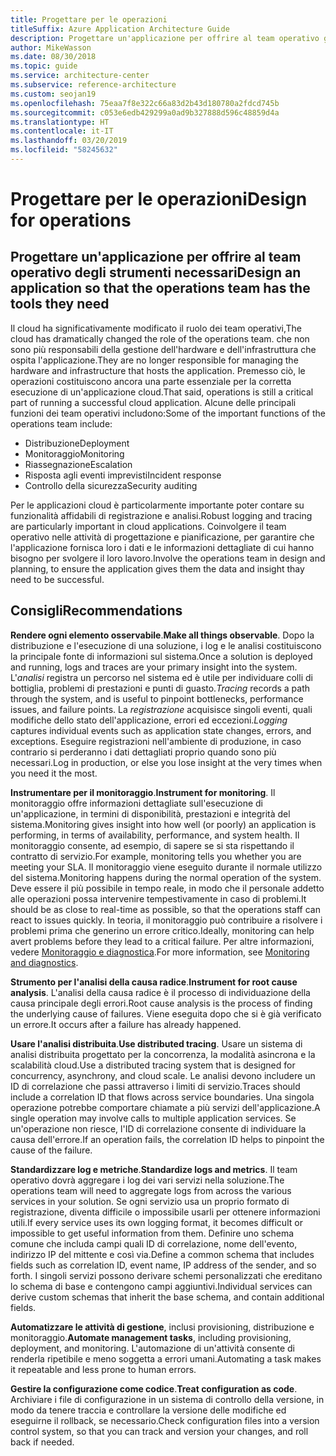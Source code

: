 ```yaml
---
title: Progettare per le operazioni
titleSuffix: Azure Application Architecture Guide
description: Progettare un'applicazione per offrire al team operativo gli strumenti necessari.
author: MikeWasson
ms.date: 08/30/2018
ms.topic: guide
ms.service: architecture-center
ms.subservice: reference-architecture
ms.custom: seojan19
ms.openlocfilehash: 75eaa7f8e322c66a83d2b43d180780a2fdcd745b
ms.sourcegitcommit: c053e6edb429299a0ad9b327888d596c48859d4a
ms.translationtype: HT
ms.contentlocale: it-IT
ms.lasthandoff: 03/20/2019
ms.locfileid: "58245632"
---
```

# <a name="design-for-operations"></a><span data-ttu-id="d77a8-103">Progettare per le operazioni</span><span class="sxs-lookup"><span data-stu-id="d77a8-103">Design for operations</span></span>

## <a name="design-an-application-so-that-the-operations-team-has-the-tools-they-need"></a><span data-ttu-id="d77a8-104">Progettare un'applicazione per offrire al team operativo degli strumenti necessari</span><span class="sxs-lookup"><span data-stu-id="d77a8-104">Design an application so that the operations team has the tools they need</span></span>

<span data-ttu-id="d77a8-105">Il cloud ha significativamente modificato il ruolo dei team operativi,</span><span class="sxs-lookup"><span data-stu-id="d77a8-105">The cloud has dramatically changed the role of the operations team.</span></span> <span data-ttu-id="d77a8-106">che non sono più responsabili della gestione dell'hardware e dell'infrastruttura che ospita l'applicazione.</span><span class="sxs-lookup"><span data-stu-id="d77a8-106">They are no longer responsible for managing the hardware and infrastructure that hosts the application.</span></span>  <span data-ttu-id="d77a8-107">Premesso ciò, le operazioni costituiscono ancora una parte essenziale per la corretta esecuzione di un'applicazione cloud.</span><span class="sxs-lookup"><span data-stu-id="d77a8-107">That said, operations is still a critical part of running a successful cloud application.</span></span> <span data-ttu-id="d77a8-108">Alcune delle principali funzioni dei team operativi includono:</span><span class="sxs-lookup"><span data-stu-id="d77a8-108">Some of the important functions of the operations team include:</span></span>

- <span data-ttu-id="d77a8-109">Distribuzione</span><span class="sxs-lookup"><span data-stu-id="d77a8-109">Deployment</span></span>
- <span data-ttu-id="d77a8-110">Monitoraggio</span><span class="sxs-lookup"><span data-stu-id="d77a8-110">Monitoring</span></span>
- <span data-ttu-id="d77a8-111">Riassegnazione</span><span class="sxs-lookup"><span data-stu-id="d77a8-111">Escalation</span></span>
- <span data-ttu-id="d77a8-112">Risposta agli eventi imprevisti</span><span class="sxs-lookup"><span data-stu-id="d77a8-112">Incident response</span></span>
- <span data-ttu-id="d77a8-113">Controllo della sicurezza</span><span class="sxs-lookup"><span data-stu-id="d77a8-113">Security auditing</span></span>

<span data-ttu-id="d77a8-114">Per le applicazioni cloud è particolarmente importante poter contare su funzionalità affidabili di registrazione e analisi.</span><span class="sxs-lookup"><span data-stu-id="d77a8-114">Robust logging and tracing are particularly important in cloud applications.</span></span> <span data-ttu-id="d77a8-115">Coinvolgere il team operativo nelle attività di progettazione e pianificazione, per garantire che l'applicazione fornisca loro i dati e le informazioni dettagliate di cui hanno bisogno per svolgere il loro lavoro.</span><span class="sxs-lookup"><span data-stu-id="d77a8-115">Involve the operations team in design and planning, to ensure the application gives them the data and insight thay need to be successful.</span></span>  <!-- to do: Link to DevOps checklist -->

## <a name="recommendations"></a><span data-ttu-id="d77a8-116">Consigli</span><span class="sxs-lookup"><span data-stu-id="d77a8-116">Recommendations</span></span>

<span data-ttu-id="d77a8-117">**Rendere ogni elemento osservabile**.</span><span class="sxs-lookup"><span data-stu-id="d77a8-117">**Make all things observable**.</span></span> <span data-ttu-id="d77a8-118">Dopo la distribuzione e l'esecuzione di una soluzione, i log e le analisi costituiscono la principale fonte di informazioni sul sistema.</span><span class="sxs-lookup"><span data-stu-id="d77a8-118">Once a solution is deployed and running, logs and traces are your primary insight into the system.</span></span> <span data-ttu-id="d77a8-119">L'*analisi* registra un percorso nel sistema ed è utile per individuare colli di bottiglia, problemi di prestazioni e punti di guasto.</span><span class="sxs-lookup"><span data-stu-id="d77a8-119">*Tracing* records a path through the system, and is useful to pinpoint bottlenecks, performance issues, and failure points.</span></span> <span data-ttu-id="d77a8-120">La *registrazione* acquisisce singoli eventi, quali modifiche dello stato dell'applicazione, errori ed eccezioni.</span><span class="sxs-lookup"><span data-stu-id="d77a8-120">*Logging* captures individual events such as application state changes, errors, and exceptions.</span></span> <span data-ttu-id="d77a8-121">Eseguire registrazioni nell'ambiente di produzione, in caso contrario si perderanno i dati dettagliati proprio quando sono più necessari.</span><span class="sxs-lookup"><span data-stu-id="d77a8-121">Log in production, or else you lose insight at the very times when you need it the most.</span></span>

<span data-ttu-id="d77a8-122">**Instrumentare per il monitoraggio**.</span><span class="sxs-lookup"><span data-stu-id="d77a8-122">**Instrument for monitoring**.</span></span> <span data-ttu-id="d77a8-123">Il monitoraggio offre informazioni dettagliate sull'esecuzione di un'applicazione, in termini di disponibilità, prestazioni e integrità del sistema.</span><span class="sxs-lookup"><span data-stu-id="d77a8-123">Monitoring gives insight into how well (or poorly) an application is performing, in terms of availability, performance, and system health.</span></span> <span data-ttu-id="d77a8-124">Il monitoraggio consente, ad esempio, di sapere se si sta rispettando il contratto di servizio.</span><span class="sxs-lookup"><span data-stu-id="d77a8-124">For example, monitoring tells you whether you are meeting your SLA.</span></span> <span data-ttu-id="d77a8-125">Il monitoraggio viene eseguito durante il normale utilizzo del sistema.</span><span class="sxs-lookup"><span data-stu-id="d77a8-125">Monitoring happens during the normal operation of the system.</span></span> <span data-ttu-id="d77a8-126">Deve essere il più possibile in tempo reale, in modo che il personale addetto alle operazioni possa intervenire tempestivamente in caso di problemi.</span><span class="sxs-lookup"><span data-stu-id="d77a8-126">It should be as close to real-time as possible, so that the operations staff can react to issues quickly.</span></span> <span data-ttu-id="d77a8-127">In teoria, il monitoraggio può contribuire a risolvere i problemi prima che generino un errore critico.</span><span class="sxs-lookup"><span data-stu-id="d77a8-127">Ideally, monitoring can help avert problems before they lead to a critical failure.</span></span> <span data-ttu-id="d77a8-128">Per altre informazioni, vedere [Monitoraggio e diagnostica][monitoring].</span><span class="sxs-lookup"><span data-stu-id="d77a8-128">For more information, see [Monitoring and diagnostics][monitoring].</span></span>

<span data-ttu-id="d77a8-129">**Strumento per l'analisi della causa radice**.</span><span class="sxs-lookup"><span data-stu-id="d77a8-129">**Instrument for root cause analysis**.</span></span> <span data-ttu-id="d77a8-130">L'analisi della causa radice è il processo di individuazione della causa principale degli errori.</span><span class="sxs-lookup"><span data-stu-id="d77a8-130">Root cause analysis is the process of finding the underlying cause of failures.</span></span> <span data-ttu-id="d77a8-131">Viene eseguita dopo che si è già verificato un errore.</span><span class="sxs-lookup"><span data-stu-id="d77a8-131">It occurs after a failure has already happened.</span></span>

<span data-ttu-id="d77a8-132">**Usare l'analisi distribuita**.</span><span class="sxs-lookup"><span data-stu-id="d77a8-132">**Use distributed tracing**.</span></span> <span data-ttu-id="d77a8-133">Usare un sistema di analisi distribuita progettato per la concorrenza, la modalità asincrona e la scalabilità cloud.</span><span class="sxs-lookup"><span data-stu-id="d77a8-133">Use a distributed tracing system that is designed for concurrency, asynchrony, and cloud scale.</span></span> <span data-ttu-id="d77a8-134">Le analisi devono includere un ID di correlazione che passi attraverso i limiti di servizio.</span><span class="sxs-lookup"><span data-stu-id="d77a8-134">Traces should include a correlation ID that flows across service boundaries.</span></span> <span data-ttu-id="d77a8-135">Una singola operazione potrebbe comportare chiamate a più servizi dell'applicazione.</span><span class="sxs-lookup"><span data-stu-id="d77a8-135">A single operation may involve calls to multiple application services.</span></span> <span data-ttu-id="d77a8-136">Se un'operazione non riesce, l'ID di correlazione consente di individuare la causa dell'errore.</span><span class="sxs-lookup"><span data-stu-id="d77a8-136">If an operation fails, the correlation ID helps to pinpoint the cause of the failure.</span></span>

<span data-ttu-id="d77a8-137">**Standardizzare log e metriche**.</span><span class="sxs-lookup"><span data-stu-id="d77a8-137">**Standardize logs and metrics**.</span></span> <span data-ttu-id="d77a8-138">Il team operativo dovrà aggregare i log dei vari servizi nella soluzione.</span><span class="sxs-lookup"><span data-stu-id="d77a8-138">The operations team will need to aggregate logs from across the various services in your solution.</span></span> <span data-ttu-id="d77a8-139">Se ogni servizio usa un proprio formato di registrazione, diventa difficile o impossibile usarli per ottenere informazioni utili.</span><span class="sxs-lookup"><span data-stu-id="d77a8-139">If every service uses its own logging format, it becomes difficult or impossible to get useful information from them.</span></span> <span data-ttu-id="d77a8-140">Definire uno schema comune che includa campi quali ID di correlazione, nome dell'evento, indirizzo IP del mittente e così via.</span><span class="sxs-lookup"><span data-stu-id="d77a8-140">Define a common schema that includes fields such as correlation ID, event name, IP address of the sender, and so forth.</span></span> <span data-ttu-id="d77a8-141">I singoli servizi possono derivare schemi personalizzati che ereditano lo schema di base e contengono campi aggiuntivi.</span><span class="sxs-lookup"><span data-stu-id="d77a8-141">Individual services can derive custom schemas that inherit the base schema, and contain additional fields.</span></span>

<span data-ttu-id="d77a8-142">**Automatizzare le attività di gestione**, inclusi provisioning, distribuzione e monitoraggio.</span><span class="sxs-lookup"><span data-stu-id="d77a8-142">**Automate management tasks**, including provisioning, deployment, and monitoring.</span></span> <span data-ttu-id="d77a8-143">L'automazione di un'attività consente di renderla ripetibile e meno soggetta a errori umani.</span><span class="sxs-lookup"><span data-stu-id="d77a8-143">Automating a task makes it repeatable and less prone to human errors.</span></span>

<span data-ttu-id="d77a8-144">**Gestire la configurazione come codice**.</span><span class="sxs-lookup"><span data-stu-id="d77a8-144">**Treat configuration as code**.</span></span> <span data-ttu-id="d77a8-145">Archiviare i file di configurazione in un sistema di controllo della versione, in modo da tenere traccia e controllare la versione delle modifiche ed eseguirne il rollback, se necessario.</span><span class="sxs-lookup"><span data-stu-id="d77a8-145">Check configuration files into a version control system, so that you can track and version your changes, and roll back if needed.</span></span>

<!-- links -->

[monitoring]: ../../best-practices/monitoring.md
